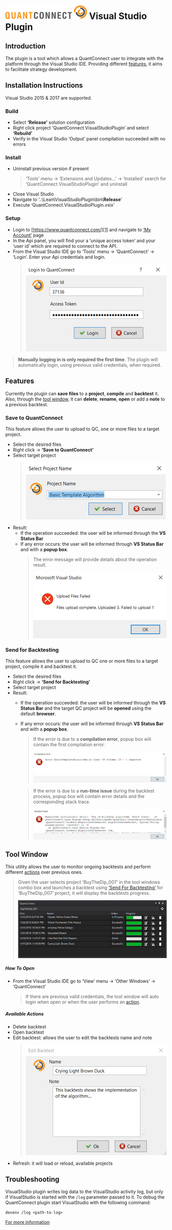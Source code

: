 ![alt tag](../Documentation/logo.white.small.png)
 Visual Studio Plugin
=========

## Introduction ##

The plugin is a tool which allows a QuantConnect user to integrate with the platform through the Visual Studio IDE. Providing different [features](#Features), it aims to facilitate strategy development.

## Installation Instructions ##

Visual Studio 2015 & 2017 are supported.

### Build

- Select **‘Release’** solution configuration
- Right click project ‘QuantConnect.VisualStudioPlugin’ and select **‘Rebuild’**
- Verify in the Visual Studio ‘Output’ panel compilation succeeded with no errors

### Install

- Uninstall previous version if present
   > ‘Tools’ menu → ‘Extensions and Updates...’ → ‘Installed’ search for ‘QuantConnect.VisualStudioPlugin’ and uninstall
- Close Visual Studio
- Navigate to ‘..\Lean\VisualStudioPlugin\bin\\**Release**’
- Execute ‘QuantConnect.VisualStudioPlugin.vsix’

### Setup

- Login to [https://www.quantconnect.com/][1] and navigate to [‘My Account’][2] page
- In the Api panel, you will find your a ‘unique access token’ and your ‘user id’ which are required to connect to the API.
- From the Visual Studio IDE go to ‘Tools’ menu → ‘QuantConnect’ → ‘Login’. Enter your Api credentials and login.
	> ![alt tag](Resources/loginBox.PNG)

>**Manually logging in is only required the first time**. The plugin will automatically login, using previous valid credentials, when required.

## <a name="Features">Features</a>

Currently the plugin can **save files** to a **project**, **compile** and **backtest** it. Also, through the [tool window](#ToolWindow), it can **delete**, **rename**, **open** or add a **note** to a previous backtest.

### Save to QuantConnect

This feature allows the user to upload to QC, one or more files to a target project.

- Select the desired files
- Right click → **‘Save to QuantConnect’**
- Select target project
	> ![alt tag](Resources/selectProjectBox.PNG)
- Result:
	- If the operation succeeded: the user will be informed through the **VS Status Bar**
	- If any error occurs: the user will be informed through **VS Status Bar** and with a **popup box**.
		> The error message will provide details about the operation result.
		> 
		> ![alt tag](Resources/uploadFailedBox.PNG)

### <a name="SendForBacktesting">Send for Backtesting</a>

This feature allows the user to upload to QC one or more files to a target project, compile it and backtest it.

- Select the desired files
- Right click → **‘Send for Backtesting’**
- Select target project
- Result:
	- If the operation succeeded: the user will be informed through the **VS Status Bar** and the target QC project will be **opened** using the default **browser**.
	- If any error occurs: the user will be informed through **VS Status Bar** and with a **popup box**.
		> If the error is due to a **compilation error**, popup box will contain the first compilation error.
		>
		> ![alt tag](Resources/compilationFailedBox.PNG)

		> If the error is due to a **run-time issue** during the backtest process, popup box will contain error details and the corresponding stack trace.
		>
		> ![alt tag](Resources/backtestFailedBox.PNG)

## <a name="ToolWindow">Tool Window</a>

This utility allows the user to monitor ongoing backtests and perform different [actions](#Actions) over previous ones.
>Given the user selects project ‘BuyTheDip_007’ in the tool windows combo box and launches a backtest using [‘Send For Backtesting’](#SendForBacktesting) for ‘BuyTheDip_007’ project, it will display the backtests progress.
>
> ![alt tag](Resources/toolWindow.PNG)

##### How To Open
- From the Visual Studio IDE go to ‘View’ menu → ‘Other Windows’ → ‘QuantConnect’
	> If there are previous valid credentials, the tool window will auto login when open or when the user performs an [action](#Actions).
##### <a name="Actions">Available Actions</a>
- Delete backtest
- Open backtest
- Edit backtest: allows the user to edit the backtests name and note
	> ![alt tag](Resources/editBacktest.PNG)
- Refresh: it will load or reload, available projects

## Troubleshooting

VisualStudio plugin writes log data to the VisualStudio activity log, but only if VisualStudio is started with the `/log` parameter passed to it. To debug the QuantConnect plugin start VisualStudio with the following command:

```
devenv /log <path-to-log>
```

[For more information][3]


[1]: https://www.quantconnect.com/
[2]: https://www.quantconnect.com/account/
[3]: https://docs.microsoft.com/en-us/visualstudio/ide/reference/log-devenv-exe